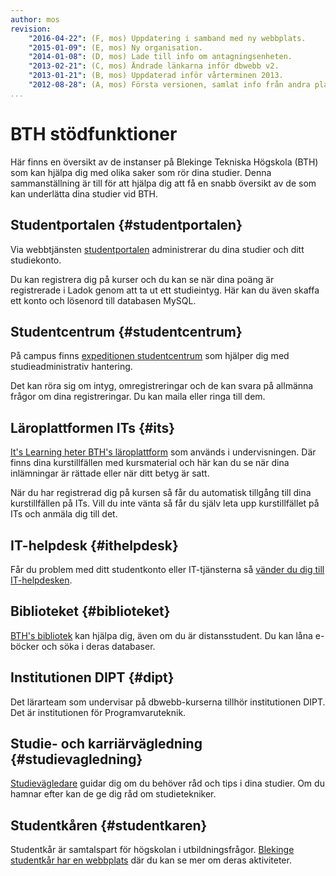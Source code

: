 ```yaml
---
author: mos
revision:
    "2016-04-22": (F, mos) Uppdatering i samband med ny webbplats.
    "2015-01-09": (E, mos) Ny organisation.
    "2014-01-08": (D, mos) Lade till info om antagningsenheten.
    "2013-02-21": (C, mos) Ändrade länkarna inför dbwebb v2.
    "2013-01-21": (B, mos) Uppdaterad inför vårterminen 2013.
    "2012-08-28": (A, mos) Första versionen, samlat info från andra platser.
...
```

BTH stödfunktioner
==================================

Här finns en översikt av de instanser på Blekinge Tekniska Högskola (BTH) som kan hjälpa dig med olika saker som rör dina studier. Denna sammanställning är till för att hjälpa dig att få en snabb översikt av de som kan underlätta dina studier vid BTH. 



Studentportalen {#studentportalen}
--------------------------------------------------------------------

Via webbtjänsten [studentportalen](http://studentportal.bth.se/)  administrerar du dina studier och ditt studiekonto.

Du kan registrera dig på kurser och du kan se när dina poäng är registrerade i Ladok genom att ta ut ett studieintyg. Här kan du även skaffa ett konto och lösenord till databasen MySQL.



Studentcentrum {#studentcentrum}
--------------------------------------------------------------------

På campus finns [expeditionen studentcentrum](https://studentportal.bth.se/web/studentportal.nsf/web.xsp/studentcentrum) som hjälper dig med studieadministrativ hantering.

Det kan röra sig om intyg, omregistreringar och de kan svara på allmänna frågor om dina registreringar. Du kan maila eller ringa till dem.



Läroplattformen ITs {#its}
--------------------------------------------------------------------

[It's Learning heter BTH's läroplattform](http://www.bth.se/lms) som används i undervisningen. Där finns dina kurstillfällen med kursmaterial och här kan du se när dina inlämningar är rättade eller när ditt betyg är satt.

När du har registrerad dig på kursen så får du automatisk tillgång till dina kurstillfällen på ITs. Vill du inte vänta så får du själv leta upp kurstillfället på ITs och anmäla dig till det.



IT-helpdesk {#ithelpdesk}
--------------------------------------------------------------------

Får du problem med ditt studentkonto eller IT-tjänsterna så [vänder du dig till IT-helpdesken](https://studentportal.bth.se/web/studentportal.nsf/web.xsp/it-stod).



Biblioteket {#biblioteket}
--------------------------------------------------------------------

[BTH's bibliotek](http://www.bth.se/bib'>http://www.bth.se/bib) kan hjälpa dig, även om du är distansstudent. Du kan låna e-böcker och söka i deras databaser.



Institutionen DIPT {#dipt}
--------------------------------------------------------------------

Det lärarteam som undervisar på dbwebb-kurserna tillhör institutionen DIPT. Det är institutionen för Programvaruteknik.



Studie- och karriärvägledning {#studievagledning}
--------------------------------------------------------------------

[Studievägledare](https://studentportal.bth.se/web/studentportal.nsf/web.xsp/bth_gemensam) guidar dig om du behöver råd och tips i dina studier. Om du hamnar efter kan de ge dig råd om studietekniker.



Studentkåren {#studentkaren}
--------------------------------------------------------------------

Studentkår är samtalspart för högskolan i utbildningsfrågor. [Blekinge studentkår har en webbplats](https://www.bthstudent.se/) där du kan se mer om deras aktiviteter.
